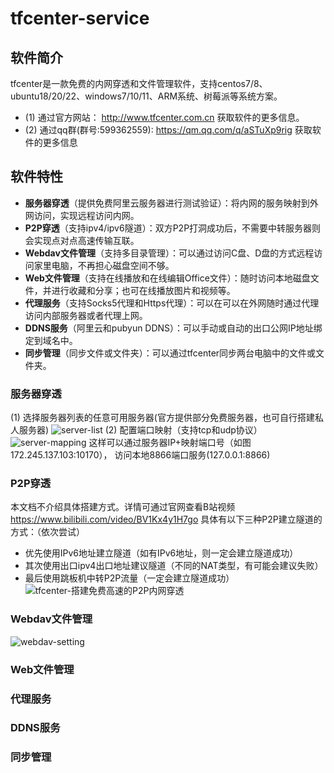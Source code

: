 # tfcenter-service
## 软件简介
tfcenter是一款免费的内网穿透和文件管理软件，支持centos7/8、ubuntu18/20/22、windows7/10/11、ARM系统、树莓派等系统方案。
 - (1) 通过官方网站： http://www.tfcenter.com.cn 获取软件的更多信息。
 - (2) 通过qq群(群号:599362559): https://qm.qq.com/q/aSTuXp9rig 获取软件的更多信息


## 软件特性
  - **服务器穿透**（提供免费阿里云服务器进行测试验证）：将内网的服务映射到外网访问，实现远程访问内网。
  - **P2P穿透**（支持ipv4/ipv6隧道）：双方P2P打洞成功后，不需要中转服务器则会实现点对点高速传输互联。
  - **Webdav文件管理**（支持多目录管理）：可以通过访问C盘、D盘的方式远程访问家里电脑，不再担心磁盘空间不够。
  - **Web文件管理**（支持在线播放和在线编辑Office文件）：随时访问本地磁盘文件，并进行收藏和分享；也可在线播放图片和视频等。
  - **代理服务**（支持Socks5代理和Https代理）：可以在可以在外网随时通过代理访问内部服务器或者代理上网。
  - **DDNS服务**（阿里云和pubyun DDNS）：可以手动或自动的出口公网IP地址绑定到域名中。
  - **同步管理**（同步文件或文件夹）：可以通过tfcenter同步两台电脑中的文件或文件夹。


### 服务器穿透
(1) 选择服务器列表的任意可用服务器(官方提供部分免费服务器，也可自行搭建私人服务器)
![server-list](https://github.com/tfcenter/tfcenter-service/assets/169414880/b2805b3c-4ace-43a9-ba1f-e97f12a71695)
(2) 配置端口映射（支持tcp和udp协议）
![server-mapping](https://github.com/tfcenter/tfcenter-service/assets/169414880/90baa548-0b8d-4005-9b9e-94c4c98ad9fb)
这样可以通过服务器IP+映射端口号（如图172.245.137.103:10170）， 访问本地8866端口服务(127.0.0.1:8866)

### P2P穿透
本文档不介绍具体搭建方式。详情可通过官网查看B站视频 https://www.bilibili.com/video/BV1Kx4y1H7go
具体有以下三种P2P建立隧道的方式：（依次尝试）
 - 优先使用IPv6地址建立隧道（如有IPv6地址，则一定会建立隧道成功）
 - 其次使用出口ipv4出口地址建议隧道（不同的NAT类型，有可能会建议失败）
 - 最后使用跳板机中转P2P流量（一定会建立隧道成功）
![tfcenter-搭建免费高速的P2P内网穿透](https://github.com/tfcenter/tfcenter-service/assets/169414880/0ea03e3e-0ca8-4d1e-ac4e-ea029f90014b)



### Webdav文件管理
![webdav-setting](https://github.com/tfcenter/tfcenter-service/assets/169414880/f72df2f0-8033-47a7-bbec-cdcdb7a550fb)




### Web文件管理

### 代理服务

### DDNS服务

### 同步管理
